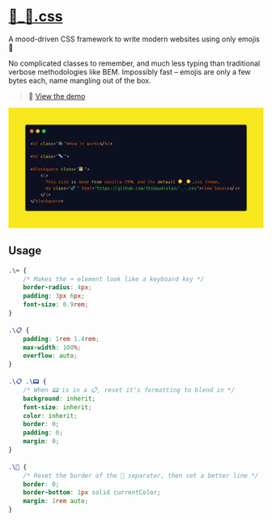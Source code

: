 # [🙂_🙁.css](https://thibaudcolas.github.io/-_-.css/)

A mood-driven CSS framework to write modern websites using only emojis 🎉 

No complicated classes to remember, and much less typing than traditional verbose methodologies like BEM. Impossibly fast – emojis are only a few bytes each, name mangling out of the box.

> 🚀 [View the demo](https://thibaudcolas.github.io/-_-.css/)

![Screenshot of the index.html source code, showing beautiful hand-crafted impossibly DRY code](carbon.png)

## Usage

```css
.\⌨️ {
	/* Makes the ⌨️ element look like a keyboard key */
    border-radius: 4px;
	padding: 3px 6px;
	font-size: 0.9rem;
}

.\📋 {
	padding: 1rem 1.4rem;
	max-width: 100%;
	overflow: auto;
}

.\📋 .\📟 {
	/* When 📟 is in a 📋, reset it's formatting to blend in */
	background: inherit;
	font-size: inherit;
	color: inherit;
	border: 0;
	padding: 0;
	margin: 0;
}

.\📏 {
	/* Reset the border of the 📏 separator, then set a better line */
	border: 0;
	border-bottom: 1px solid currentColor;
	margin: 1rem auto;
}
```
